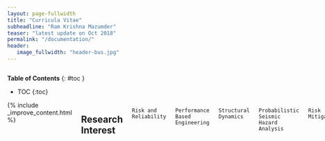 ```yaml
---
layout: page-fullwidth
title: "Curricula Vitae"
subheadline: "Ram Krishna Mazumder"
teaser: "latest update on Oct 2018"
permalink: "/documentation/"
header:
   image_fullwidth: "header-bus.jpg"
---
```

<div class="row">
<div class="medium-4 medium-push-8 columns" markdown="1">
<div class="panel radius" markdown="1">
   
**Table of Contents**
{: #toc }
*  TOC
{:toc}
</div>
</div><!-- /.medium-4.columns -->

<div class="medium-8 medium-pull-4 columns" markdown="1">
{% include _improve_content.html %}

## Research Interest
`Risk and Reliability`

`Performance Based Engineering`

`Structural Dynamics`

`Probabilistic Seismic Hazard Analysis`

`Risk Mitigation`

## Employment History
Aug 2017 - Now       |Graduate Teaching Assistant, Dept. of Civil Engineering, Case Western Reserve University, Cleveland, Ohio

Aug 2016 - Now       |Graduate Research Assistant, Dept. of Civil Engineering, Case Western Reserve University, Cleveland, Ohio

May 2015 - Now       |Assistant Professor, Institute of Earthquake Engineering Research, Chittagong University of Engineering and Technology, Bangladesh

May 2013 - May 2015  |Research Lecturer, Institute of Earthquake Engineering Research, Chittagong University of Engineering and Technology, Bangladesh

Oct 2010 - Dec 2011  |Research Engineer, Bangladesh University of Engineering and Technology, Bangladesh

June 2010 - Sep 2010 |Project Engineer, Trust Alliance Technology Limited, Dhaka, Bangladesh

July 2009 - May 2010 |Structural Engineer, Urban Disaster Risk Management, Asian Disaster Preparedness Center, Dhaka Office, Bangladesh

Aug 2008 - Jan 2009  |Research Assistant, Earthquake and Tsunami Preparedness Program, Asian Disaster Preparedness Center, Sylhet Office, Bangladesh

## Awards/Fellowships

2018  | the Roy Harley Prize for promising graduate in Civil Engineering at Case Western Reserve University | USA
2016  | Graduate Research Assistantship for Doctoral Study at Case Western Reserve University | USA
2015  | GFZ Grant for participate International Training Course on Seismic Hazard, Risk and Mitigation at GFZ Potsdam | Germany
2014  | Wilsdorf Foundation and the “Bureau de la Solidarité Internationale” grant at University of Geneva | Switzerland
2012  | Eurasian University Network for International Co-operation in Earthquake Fellowship | Italy
2011  | SAARC Disaster Management Center Fellowship | India

## Membership

E- Affiliate | Earthquake Engineering Research Institute (EERI) | 15337
Member     | American Society of Civil Engineers |10949854
Member     | International Association of Life Cycle Civil Engineering
Member     | Institute of Engineers Bangladesh (IEB) | M-27463
Member     | Bangladesh Society for Geotechnical Engineering (BSGE) | 2012-001
Life Fellow | Bangladesh Earthquake Society (BES) | 249

## Languages

`Bengali -native`  `English` `Hindi`  `Basic Italian`

## Skills

`OpenSees`  `FEAP`  `SAP2000`  `ArcGIS`  `Matlab` `MS Office` `Python`

## Extra Curricular

Listening to Music| Exploring History & Culture | Traveling | Volunteer

## Journal Reviewer

* ASCE Journal of `Infrastructure System`
* ASCE Journal of `Water Resource Planning and Management`
* ASTM Journal of Testing and Evaluation
* Geotechnical Engineering Journal of the `SEAGS & AGSSEA`

